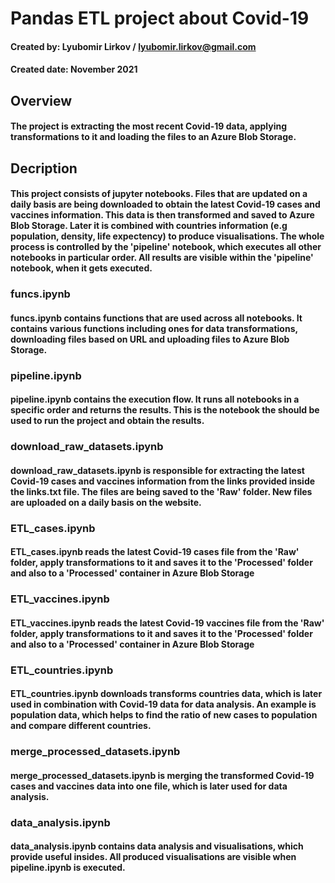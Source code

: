 # Pandas ETL project about Covid-19
#### Created by: Lyubomir Lirkov / lyubomir.lirkov@gmail.com
#### Created date: November 2021

## Overview

#### The project is extracting the most recent Covid-19 data, applying transformations to it and loading the files to an Azure Blob Storage. 

## Decription

#### This project consists of jupyter notebooks. Files that are updated on a daily basis are being downloaded to obtain the latest Covid-19 cases and vaccines information. This data is then transformed and saved to Azure Blob Storage. Later it is combined with countries information (e.g population, density, life expectency) to produce visualisations. The whole process is controlled by the 'pipeline' notebook, which executes all other notebooks in particular order. All results are visible within the 'pipeline' notebook, when it gets executed.

### funcs.ipynb

#### funcs.ipynb contains functions that are used across all notebooks. It contains various functions including ones for data transformations, downloading files based on URL and uploading files to Azure Blob Storage.

### pipeline.ipynb 

#### pipeline.ipynb contains the execution flow. It runs all notebooks in a specific order and returns the results. This is the notebook the should be used to run the project and obtain the results.

### download_raw_datasets.ipynb

#### download_raw_datasets.ipynb is responsible for extracting the latest Covid-19 cases and vaccines information from the links provided inside the links.txt file. The files are being saved to the 'Raw' folder. New files are uploaded on a daily basis on the website.

### ETL_cases.ipynb

#### ETL_cases.ipynb reads the latest Covid-19 cases file from the 'Raw' folder, apply transformations to it and saves it to the 'Processed' folder and also to a 'Processed' container in Azure Blob Storage

### ETL_vaccines.ipynb

#### ETL_vaccines.ipynb reads the latest Covid-19 vaccines file from the 'Raw' folder, apply transformations to it and saves it to the 'Processed' folder and also to a 'Processed' container in Azure Blob Storage

### ETL_countries.ipynb 

#### ETL_countries.ipynb downloads transforms countries data, which is later used in combination with Covid-19 data for data analysis. An example is population data, which helps to find the ratio of new cases to population and compare different countries.

### merge_processed_datasets.ipynb 

#### merge_processed_datasets.ipynb is merging the transformed Covid-19 cases and vaccines data into one file, which is later used for data analysis.

### data_analysis.ipynb

#### data_analysis.ipynb contains data analysis and visualisations, which provide useful insides. All produced visualisations are visible when pipeline.ipynb is executed. 